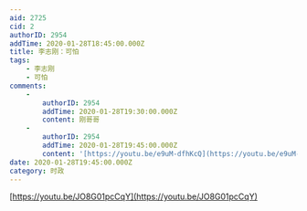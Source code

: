 ```yaml
---
aid: 2725
cid: 2
authorID: 2954
addTime: 2020-01-28T18:45:00.000Z
title: 李志刚：可怕
tags:
    - 李志刚
    - 可怕
comments:
    -
        authorID: 2954
        addTime: 2020-01-28T19:30:00.000Z
        content: 刚哥哥
    -
        authorID: 2954
        addTime: 2020-01-28T19:45:00.000Z
        content: '[https://youtu.be/e9uM-dfhKcQ](https://youtu.be/e9uM-dfhKcQ)'
date: 2020-01-28T19:45:00.000Z
category: 时政
---
```


[https://youtu.be/JO8G01pcCqY](https://youtu.be/JO8G01pcCqY)
